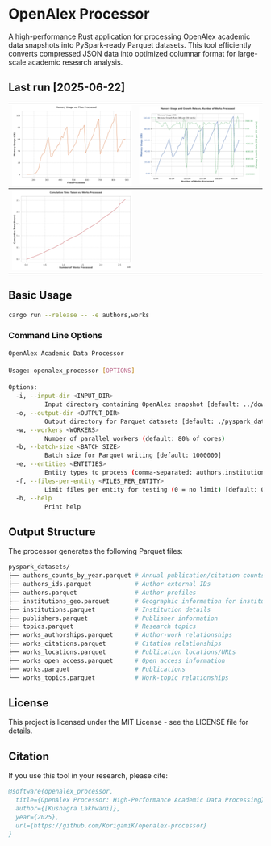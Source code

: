 # OpenAlex Processor

A high-performance Rust application for processing OpenAlex academic data
snapshots into PySpark-ready Parquet datasets. This tool efficiently converts
compressed JSON data into optimized columnar format for large-scale academic
research analysis.

## Last run [2025-06-22]

| ![memory_vs_files_paper](.github/memory_vs_files_paper.png)                   | ![memory_usage_vs_works_paper](.github/memory_usage_vs_works_paper.png) |
| ----------------------------------------------------------------------------- | ----------------------------------------------------------------------- |
| ![cumulative_time_vs_works_paper](.github/cumulative_time_vs_works_paper.png) |                                                                         |

## Basic Usage

```bash
cargo run --release -- -e authors,works
```

### Command Line Options

```sh
OpenAlex Academic Data Processor

Usage: openalex_processor [OPTIONS]

Options:
  -i, --input-dir <INPUT_DIR>
          Input directory containing OpenAlex snapshot [default: ../download/openalex-snapshot/data]
  -o, --output-dir <OUTPUT_DIR>
          Output directory for Parquet datasets [default: ./pyspark_datasets]
  -w, --workers <WORKERS>
          Number of parallel workers (default: 80% of cores)
  -b, --batch-size <BATCH_SIZE>
          Batch size for Parquet writing [default: 1000000]
  -e, --entities <ENTITIES>
          Entity types to process (comma-separated: authors,institutions,publishers,works,topics) [default: all]
  -f, --files-per-entity <FILES_PER_ENTITY>
          Limit files per entity for testing (0 = no limit) [default: 0]
  -h, --help
          Print help
```

## Output Structure

The processor generates the following Parquet files:

```sh
pyspark_datasets/
├── authors_counts_by_year.parquet # Annual publication/citation counts for authors
├── authors_ids.parquet            # Author external IDs
├── authors.parquet                # Author profiles
├── institutions_geo.parquet       # Geographic information for institutions
├── institutions.parquet           # Institution details
├── publishers.parquet             # Publisher information
├── topics.parquet                 # Research topics
├── works_authorships.parquet      # Author-work relationships
├── works_citations.parquet        # Citation relationships
├── works_locations.parquet        # Publication locations/URLs
├── works_open_access.parquet      # Open access information
├── works.parquet                  # Publications
└── works_topics.parquet           # Work-topic relationships
```

## License

This project is licensed under the MIT License - see the LICENSE file for
details.

## Citation

If you use this tool in your research, please cite:

```bibtex
@software{openalex_processor,
  title={OpenAlex Processor: High-Performance Academic Data Processing},
  author={[Kushagra Lakhwani]},
  year={2025},
  url={https://github.com/KorigamiK/openalex-processor}
}
```
